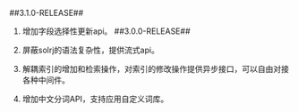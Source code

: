 ##3.1.0-RELEASE##
1. 增加字段选择性更新api。
##3.0.0-RELEASE##
1. 屏蔽solrj的语法复杂性，提供流式api。

2. 解耦索引的增加和检索操作，对索引的修改操作提供异步接口，可以自由对接各种中间件。

3. 增加中文分词API，支持应用自定义词库。